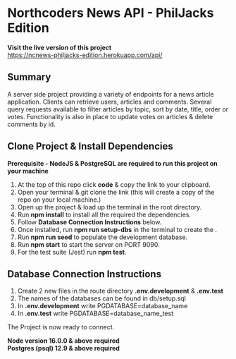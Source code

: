 # Northcoders News API - PhilJacks Edition

**Visit the live version of this project**<br>
https://ncnews-philjacks-edition.herokuapp.com/api/

## Summary
A server side project providing a variety of endpoints for a news article application. Clients can retrieve users, articles and comments. Several query requests available to filter articles by topic, sort by date, title, order or votes. Functionality is also in place to update votes on articles & delete comments by id.

## Clone Project & Install Dependencies
**Prerequisite - NodeJS & PostgreSQL are required to run this project on your machine**
1. At the top of this repo click **code** & copy the link to your clipboard.
2. Open your terminal & git clone the link (this will create a copy of the repo on your local machine.)
3. Open up the project & load up the terminal in the root directory.
4. Run **npm install** to install all the required the dependencies.
5. Follow **Database Connection Instructions** below.
6. Once installed, run **npm run setup-dbs** in the terminal to create the .
7. Run **npm run seed** to populate the development database.
8. Run **npm start** to start the server on PORT 9090.
9. For the test suite (Jest) run **npm test**. 

## Database Connection Instructions
1. Create 2 new files in the route directory **.env.development** & **.env.test**
2. The names of the databases can be found in db/setup.sql
3. In **.env.development** write PGDATABASE=database_name
4. In **.env.test** write PGDATABASE=database_name_test

The Project is now ready to connect.

**Node version 16.0.0 & above required**<br>
**Postgres (psql) 12.9 & above required**







